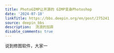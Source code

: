 ```yaml
---
title: PhotoGIMP让开源的 GIMP变身Photoshop
date: '2024-07-18'
linkTitle: https://bbs.deepin.org/en/post/275241
source: deepin_bbs
description:  流浪的加菲 
disable_comments: true
---
```

说到修图软件，大家一
